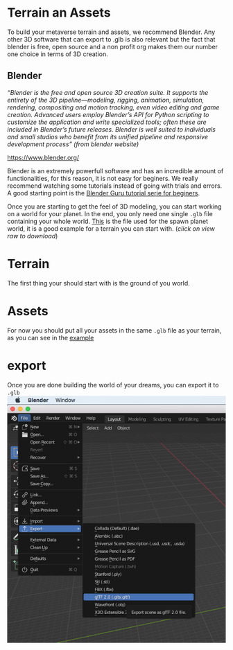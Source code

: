 # Terrain an Assets
To build your metaverse terrain and assets, we recommend Blender. Any other 3D software that can export to .glb is also relevant but the fact that blender is free, open source and a non profit org makes them our number one choice in terms of 3D creation.

## Blender 

*“Blender is the free and open source 3D creation suite. It supports the entirety of the 3D pipeline—modeling, rigging, animation, simulation, rendering, compositing and motion tracking, even video editing and game creation. Advanced users employ Blender’s API for Python scripting to customize the application and write specialized tools; often these are included in Blender’s future releases. Blender is well suited to individuals and small studios who benefit from its unified pipeline and responsive development process” (from blender website)*

https://www.blender.org/ 

Blender is an extremely powerfull software and has an incredible amount of functionalities, for this reason, it is not easy for beginers. We really recommend watching some tutorials instead of going with trials and errors.  
A good starting point is the [Blender Guru tutorial serie for beginers](https://www.youtube.com/watch?v=nIoXOplUvAw&list=PLjEaoINr3zgFX8ZsChQVQsuDSjEqdWMAD). 

Once you are starting to get the feel of 3D modeling, you can start working on a world for your planet. In the end, you only need one single `.glb` file containing your whole world. [This](https://github.com/Spacetime-Meta/spawn-planet2.0/blob/master/glb/spawnplanet.glb) is the file used for the spawn planet world, it is a good example for a terrain you can start with. (*click on view raw to download*)

# Terrain

The first thing your should start with is the ground of you world.

# Assets

For now you should put all your assets in the same `.glb` file as your terrain, as you can see in the [example](https://github.com/Spacetime-Meta/spawn-planet2.0/blob/master/glb/spawnplanet.glb)

# export

Once you are done building the world of your dreams, you can export it to `.glb`
![Export to .glb](https://github.com/Spacetime-Meta/documentation/blob/main/src/blender_export_to_glb.png)
